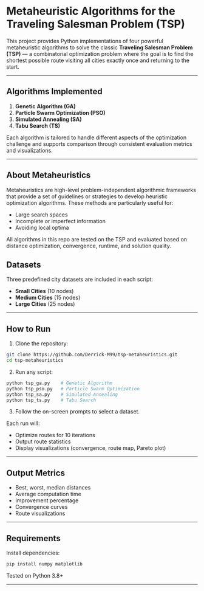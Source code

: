 # Metaheuristic Algorithms for the Traveling Salesman Problem (TSP)

This project provides Python implementations of four powerful metaheuristic algorithms to solve the classic **Traveling Salesman Problem (TSP)** — a combinatorial optimization problem where the goal is to find the shortest possible route visiting all cities exactly once and returning to the start.

---

## Algorithms Implemented

1. **Genetic Algorithm (GA)**
2. **Particle Swarm Optimization (PSO)**
3. **Simulated Annealing (SA)**
4. **Tabu Search (TS)**

Each algorithm is tailored to handle different aspects of the optimization challenge and supports comparison through consistent evaluation metrics and visualizations.

---

## About Metaheuristics
Metaheuristics are high-level problem-independent algorithmic frameworks that provide a set of guidelines or strategies to develop heuristic optimization algorithms. These methods are particularly useful for:
- Large search spaces
- Incomplete or imperfect information
- Avoiding local optima

All algorithms in this repo are tested on the TSP and evaluated based on distance optimization, convergence, runtime, and solution quality.



## Datasets
Three predefined city datasets are included in each script:
- **Small Cities** (10 nodes)
- **Medium Cities** (15 nodes)
- **Large Cities** (25 nodes)

---

##  How to Run

1. Clone the repository:
```bash
git clone https://github.com/Derrick-M99/tsp-metaheuristics.git
cd tsp-metaheuristics
```

2. Run any script:
```bash
python tsp_ga.py    # Genetic Algorithm
python tsp_pso.py   # Particle Swarm Optimization
python tsp_sa.py    # Simulated Annealing
python tsp_ts.py    # Tabu Search
```

3. Follow the on-screen prompts to select a dataset.

Each run will:
- Optimize routes for 10 iterations
- Output route statistics
- Display visualizations (convergence, route map, Pareto plot)

---

## Output Metrics
- Best, worst, median distances
- Average computation time
- Improvement percentage
- Convergence curves
- Route visualizations

---

##  Requirements
Install dependencies:
```bash
pip install numpy matplotlib
```
Tested on Python 3.8+

---
